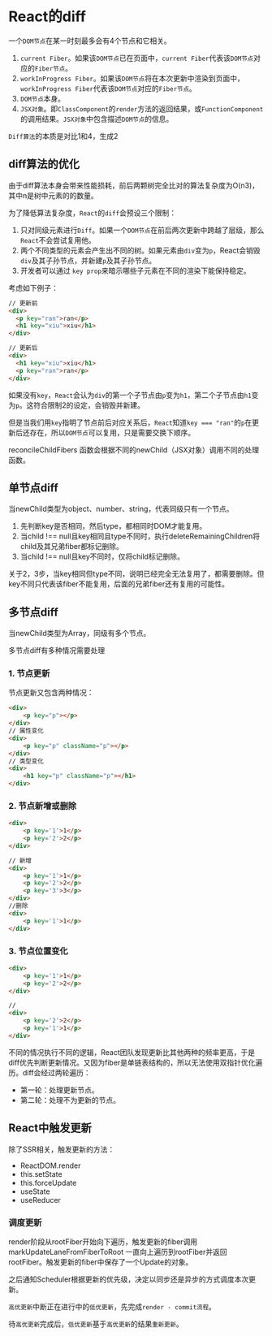 # React的diff

一个`DOM节点`在某一时刻最多会有4个节点和它相关。

1. `current Fiber`。如果该`DOM节点`已在页面中，`current Fiber`代表该`DOM节点`对应的`Fiber节点`。
2. `workInProgress Fiber`。如果该`DOM节点`将在本次更新中渲染到页面中，`workInProgress Fiber`代表该`DOM节点`对应的`Fiber节点`。
3. `DOM节点`本身。
4. `JSX对象`。即`ClassComponent`的`render`方法的返回结果，或`FunctionComponent`的调用结果。`JSX对象`中包含描述`DOM节点`的信息。

`Diff算法`的本质是对比1和4，生成2

## diff算法的优化

由于diff算法本身会带来性能损耗，前后两颗树完全比对的算法复杂度为O(n3)，其中n是树中元素的的数量。

为了降低算法复杂度，`React`的`diff`会预设三个限制：

1. 只对同级元素进行`Diff`。如果一个`DOM节点`在前后两次更新中跨越了层级，那么`React`不会尝试复用他。
2. 两个不同类型的元素会产生出不同的树。如果元素由`div`变为`p`，React会销毁`div`及其子孙节点，并新建`p`及其子孙节点。
3. 开发者可以通过 `key prop`来暗示哪些子元素在不同的渲染下能保持稳定。

考虑如下例子：

```html
// 更新前
<div>
  <p key="ran">ran</p>
  <h1 key="xiu">xiu</h1>
</div>

// 更新后
<div>
  <h1 key="xiu">xiu</h1>
  <p key="ran">ran</p>
</div>
```

如果没有`key`，`React`会认为`div`的第一个子节点由`p`变为`h1`，第二个子节点由`h1`变为`p`。这符合限制2的设定，会销毁并新建。

但是当我们用`key`指明了节点前后对应关系后，`React`知道`key === "ran"`的`p`在更新后还存在，所以`DOM节点`可以复用，只是需要交换下顺序。

reconcileChildFibers 函数会根据不同的newChild（JSX对象）调用不同的处理函数。

## 单节点diff

当newChild类型为object、number、string，代表同级只有一个节点。

1. 先判断key是否相同，然后type，都相同时DOM才能复用。
2. 当child !== null且key相同且type不同时，执行deleteRemainingChildren将child及其兄弟fiber都标记删除。
3. 当child !== null且key不同时，仅将child标记删除。

关于2，3步，当key相同但type不同，说明已经完全无法复用了，都需要删除。但key不同只代表该fiber不能复用，后面的兄弟fiber还有复用的可能性。

## 多节点diff

当newChild类型为Array，同级有多个节点。

多节点diff有多种情况需要处理

### 1. 节点更新

节点更新又包含两种情况：

```html
<div>
	<p key="p"></p>
</div>
// 属性变化
<div>
	<p key="p" className="p"></p>
</div>
// 类型变化
<div>
	<h1 key="p" className="p"></h1>
</div>
```

### 2. 节点新增或删除

```html
<div>
	<p key='1'>1</p>
	<p key='2'>2</p>
</div>

// 新增
<div>
	<p key='1'>1</p>
	<p key='2'>2</p>
	<p key='3'>3</p>
</div>
//删除
<div>
	<p key='1'>1</p>
</div>
```

### 3. 节点位置变化

```html
<div>
	<p key='1'>1</p>
	<p key='2'>2</p>
</div>

// 
<div>
	<p key='2'>2</p>
	<p key='1'>1</p>
</div>
```

不同的情况执行不同的逻辑，React团队发现更新比其他两种的频率更高，于是diff优先判断更新情况。又因为fiber是单链表结构的，所以无法使用双指针优化遍历。diff会经过两轮遍历：

- 第一轮：处理更新节点。
- 第二轮：处理不为更新的节点。

## React中触发更新

除了SSR相关，触发更新的方法：

- ReactDOM.render
- this.setState
- this.forceUpdate
- useState
- useReducer

### 调度更新

render阶段从rootFiber开始向下遍历，触发更新的fiber调用 markUpdateLaneFromFiberToRoot 一直向上遍历到rootFiber并返回rootFiber。触发更新的fiber中保存了一个Update的对象。

之后通知Scheduler根据更新的优先级，决定以同步还是异步的方式调度本次更新。

`高优更新`中断正在进行中的`低优更新`，先完成`render - commit流程`。

待`高优更新`完成后，`低优更新`基于`高优更新`的结果`重新更新`。